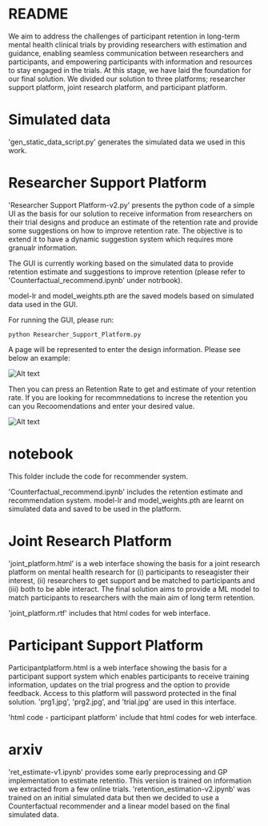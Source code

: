 # README
We aim to address the challenges of participant retention in long-term mental health clinical trials by providing researchers with estimation and guidance, enabling seamless communication between researchers and participants, and empowering participants with information and resources to stay engaged in the trials. At this stage, we have laid the foundation for our final solution. We divided our solution to three platforms; researcher support platform, joint research platform, and participant platform.

# Simulated data
'gen_static_data_script.py' generates the simulated data we used in this work.

# Researcher Support Platform
'Researcher Support Platform-v2.py' presents the python code of a simple UI as the basis for our solution to receive information from researchers on their trial designs and produce an estimate of the retention rate and provide some suggestions on how to improve retention rate. The objective is to extend it to have a dynamic suggestion system which requires more granualr information. 

The GUI is currently working based on the simulated data to provide retention estimate and suggestions to improve retention (please refer to 'Counterfactual_recommend.ipynb' under notrbook).

model-lr and model_weights.pth are the saved models based on simulated data used in the GUI. 

For running the GUI, please run:

    python Researcher_Support_Platform.py

A page will be represented to enter the design information. Please see below an example:

![Alt text](https://github.com/WellcomeIdeathon2023/SPARC/blob/main/code/step1.png)

Then you can press an Retention Rate to get and estimate of your retention rate. If you are looking for recommnedations to increse the retention you can you Recoomendations and enter your desired value.

![Alt text](https://github.com/WellcomeIdeathon2023/SPARC/blob/main/code/step2.png)

# notebook

This folder include the code for recommender system.

'Counterfactual_recommend.ipynb' includes the retention estimate and recommendation system. model-lr and model_weights.pth are learnt on simulated data and saved to be used in the platform.

# Joint Research Platform
'joint_platform.html' is a web interface showing the basis for a joint research platform on mental health research for (i) participants to reseagister their interest, (ii) researchers to get support and be matched to participants and (iii) both to be able interact. The final solution aims to provide a ML model to match participants to researchers with the main aim of long term retention. 

'joint_platform.rtf' includes that html codes for web interface.

# Participant Support Platform
Participantplatform.html is a web interface showing the basis for a participant support system which enables participants to receive training information, updates on the trial progress and the option to provide feedback. Access to this platform will password protected in the final solution. 
'prg1.jpg', 'prg2.jpg', and 'trial.jpg' are used in this interface. 

'html code - participant platform' include that html codes for web interface.

# arxiv
'ret_estimate-v1.ipynb' provides some early preprocessing and GP implementation to estimate retentio. This version is trained on information we extracted from a few online trials. 'retention_estimation-v2.ipynb' was trained on an initial simulated data but then we decided to use a Counterfactual recommender and a linear model based on the final simulated data.

